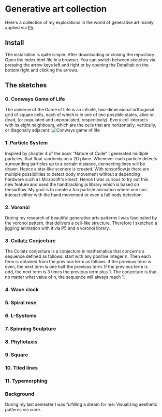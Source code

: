 # Generative art collection
Here's a collection of my explorations in the world of generative art mainly applied via [P5](https://p5js.org/). 

## Install
The installation is quite simple. After downloading or cloning the repository: Open the index.html file in a browser. 
You can switch between sketches via pressing the arrow keys left and right or by opening the Detailtab on the bottom right and clicking the arrows. 


## The sketches 
### 0. Conways Game of Life
The universe of the Game of Life is an infinite, two-dimensional orthogonal grid of square cells, each of which is in one of two possible states, alive or dead, (or populated and unpopulated, respectively). Every cell interacts with its eight neighbours, which are the cells that are horizontally, vertically, or diagonally adjacent.
![Conways game of life](https://i.imgur.com/74rkACf.gif)
### 1. Particle System
Inspired by chapter 4 of the book "Nature of Code" I generated multiple particles, that float randomly on a 2D plane. Whenever each particle detects surrounding particles up to a certain distance, connecting lines will be drawn. Hence a star-like scenery is created. With tensorflow.js there are multiple possibilities to detect body movement without a depending hardware such as Microsoft's kinect. Hence I was curious to try out this new feature and used the handtracking.js library which is based on tensorflow. My goal is to create a fun particle animation where one can interact either with the hand movement or even a full body detection.
### 2. Voronoi
During my research of beautiful generative arts patterns I was fascinated by the voronoi pattern, that delivers a cell-like structure. Therefore I sketched a jiggling animation with it via P5 and a voronoi library.
### 3. Collatz Conjecture
The Collatz conjecture is a conjecture in mathematics that concerns a sequence defined as follows: start with any positive integer n. Then each term is obtained from the previous term as follows: if the previous term is even, the next term is one half the previous term. If the previous term is odd, the next term is 3 times the previous term plus 1. The conjecture is that no matter what value of n, the sequence will always reach 1.
### 4. Wave clock

### 5. Spiral rose

### 6. L-Systems

### 7. Spinning Sculpture

### 8. Phyllotaxis

### 9. Square

### 10. Tiled lines

### 11. Typemorphing


### Background
During my last semester I was fulfilling a dream for me: Visualizing aesthetic patterns via code. 
